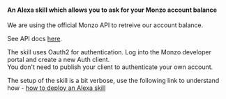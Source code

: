#### An Alexa skill which allows you to ask for your Monzo account balance

We are using the official Monzo API to retreive our account balance. 

See API docs [here](https://monzo.com/docs/).

The skill uses Oauth2 for authentication. Log into the Monzo developer portal and create a new Auth client. \
You don't need to publish your client to authenticate your own account. 

The setup of the skill is a bit verbose, use the following link to understand how - 
[how to deploy an Alexa skill](https://developer.amazon.com/public/solutions/alexa/alexa-skills-kit/docs/deploying-a-sample-skill-to-aws-lambda)

